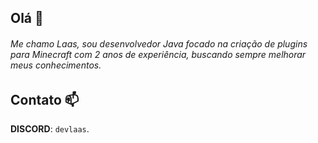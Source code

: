 ## Olá 👋
###### Me chamo Laas, sou desenvolvedor Java focado na criação de plugins para Minecraft com 2 anos de experiência, buscando sempre melhorar meus conhecimentos.

## Contato 📫
**DISCORD**: `devlaas`.



